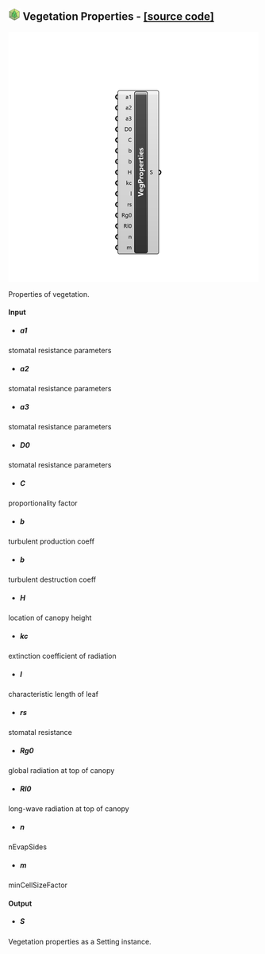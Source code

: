## ![](../../Images/Icons/Vegetation_Properties.png) Vegetation Properties - [[source code]](https://github.com/Eddy3D-Dev/Eddy3D/tree/dev/Vegetation%20Properties.cs)

![](../../Images/Components/Vegetation_Properties.png)

Properties of vegetation.

#### Input
* ##### a1 
stomatal resistance parameters
* ##### a2 
stomatal resistance parameters
* ##### a3 
stomatal resistance parameters
* ##### D0 
stomatal resistance parameters
* ##### C 
proportionality factor
* ##### b 
turbulent production coeff
* ##### b 
turbulent destruction coeff
* ##### H 
location of canopy height
* ##### kc 
extinction coefficient of radiation
* ##### l 
characteristic length of leaf
* ##### rs 
stomatal resistance
* ##### Rg0 
global radiation at top of canopy
* ##### Rl0 
long-wave radiation at top of canopy
* ##### n 
nEvapSides
* ##### m 
minCellSizeFactor

#### Output
* ##### S
Vegetation properties as a Setting instance.